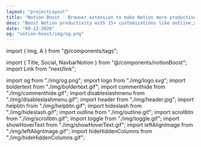 ```yaml
---
layout: "projectLayout"
title: "Notion Boost - Browser extension to make Notion more productive"
desc: "Boost Notion productivity with 15+ customizations like outline,small text full width for all,back to top button,hide slash command menu etc"
date: "09-12-2020"
og: "notion-boost/img/og.png"
---
```


import { Img, A } from "@/components/tags";

import { Title, Social, NavbarNotion } from "@/components/notionBoost";
import Link from "next/link";

import og from "./img/og.png";
import logo from "./img/logo.svg";
import boldertext from "./img/boldertext.gif";
import commenthide from "./img/commenthide.gif";
import disableslashmenu from "./img/disableslashmenu.gif";
import header from "./img/header.jpg";
import helpbtn from "./img/helpbtn.gif";
import hideslash from "./img/hideslash.gif";
import outline from "./img/outline.gif";
import scrollbtn from "./img/scrollbtn.gif";
import toggle from "./img/toggle.gif";
import showHoverText from "./img/showHoverText.gif";
import leftAlignImage from "./img/leftAlignImage.gif";
import hideHiddenColumns from "./img/hideHiddenColumns.gif";

<Title logo={logo} txt="Notion Boost" homeURL = "/notion-boost" />

<p className="lead">
  Chrome and Firefox extension to make Notion more productive. Add 15+ customizations to Notion like sticky
  outline, small text & full width by default,scroll to top button, hide slash
  command menu, and more.
</p>
<NavbarNotion />

## ⬇ Download

- [Chrome extension](https://chrome.google.com/webstore/detail/notion-boost/eciepnnimnjaojlkcpdpcgbfkpcagahd)
- [Firefox addon](https://addons.mozilla.org/en-US/firefox/addon/notion-boost/)

## ✅ Currently added features

- [Show sticky outline](#-show-sticky-outline)
- [Set small text for all pages](#-set-small-text-for-all-pages)
- [Set full width for all pages](#-set-full-width-for-all-pages)
- ['Scroll to top' button](#-scroll-to-top-button)
- [Show full text on hover](#-show-full-text-on-hover)
- [Close Slash command menu after space](#-close-slash-command-menu-after-space)
- [Don't show Slash command menu when pressing '/'](#-dont-show-slash-command-menu-when-pressing-)
- [Hide floating help button from all pages](#-hide-floating-help-button-from-all-pages)
- [Hide 'Hidden columns' in board view](#-hide-hidden-columns-in-board-view)
- [Left align images](#-left-align-images)
- [Bolder text in dark mode](#-bolder-text-in-dark-mode)
- [Hide comments section from all pages](#-hide-comments-section-from-all-pages)
- Missing some feature? Suggest on [Github](https://github.com/GorvGoyl/Notion-Boost-browser-extension/issues/new)

<p>See{" "}
<Link href="/notion-boost/whats-new">
<a className="" title="https://gourav.io/notion-boost/whats-new">
what's new</a></Link> in latest update ✨</p>

## ⚙ How to enable/disable a feature

1. Visit any notion page.
2. Click on the extension icon (clickable only when you are on a notion page).
3. A popup menu will appear, you can toggle features from there.

---

### 🖤 Support

💲 Support continuous development [Buy me a Coffee](https://ko-fi.com/gorvgoyl)

<p align="center">
  <a href="https://ko-fi.com/gorvgoyl">
  <img src="/bmc.png" width="200" alt="Buy me a Coffee"/>
  </a>
</p>

<Social />

---

## Features details

### ✔ Show sticky outline

Show sticky outline (table of contents) for pages that have headings or sub-headings. The outline will be shown on the right side of the page. Very useful for navigating a page with lots of content.

<Img src={outline} type="ss" />

### ✔ Set small text for all pages

Set small text for all pages by default. This locally adjusts the text without clicking on the Notion page toggles.

### ✔ Set full width for all pages

Set full width for all pages by default. This locally adjusts the width without clicking on the Notion page toggles.

### ✔ 'Scroll to top' button

Added button at the bottom-right corner of page for scrolling back to top. Quite useful for lengthy pages. The button will be visible only when the page has scrolled down a bit.

<Img src={scrollbtn} type="ss" />

### ✔ Show full text on hover

Show full text in table cells on mouse hover.

<Img src={showHoverText} type="ss" />

### ✔ Close Slash command menu after space

Slash command menu which appears when pressing '/' key will be closed back by pressing the space key.

<Img src={hideslash} type="ss" />

### ✔ Don't show Slash command menu when pressing '/'

Don't show the Slash command menu when pressing '/' key. Slash command menu will still be shown by clicking + ⁝⁝ icon. This setting can't be enabled along with 'Close Slash command menu after space' and vice-versa.

<Img src={disableslashmenu} type="ss" />

### ✔ Hide floating help button from all pages

This button is located on the bottom-right corner of pages.

<Img src={helpbtn} type="ss" />

### ✔ Hide 'Hidden columns' in board view

Truly hide 'Hidden columns' in Kanban board view.

<Img src={hideHiddenColumns} type="ss" />

### ✔ Left align images

Align document images to left instead of center.

<Img src={leftAlignImage} type="ss" />

### ✔ Bolder text in dark mode

Fix poorly recognizable bold text when using Notion in dark mode

<Img src={boldertext} type="ss" />

### ✔ Hide comments section from all pages

comment section is useless when working solo

<Img src={commenthide} type="ss" />

> Missing some feature? Suggest on [Github](https://github.com/GorvGoyl/Notion-Boost-browser-extension/issues/new)

## Privacy Policy

Notion Boost extension has no ads, no analytics, no trackers, and no use of cookies. Furthermore, Notion Boost extension **does not store or send data** of any kind from your Notion account.
